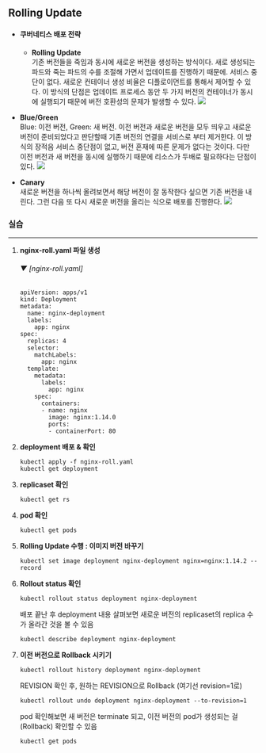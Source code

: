 ## Rolling Update

- #### 쿠버네티스 배포 전략
  - **Rolling Update**  
    기존 버전들을 죽임과 동시에 새로운 버전을 생성하는 방식이다. 새로 생성되는 파드와 죽는 파드의 수를 조절해 가면서 업데이트를 진행하기 때문에. 서비스 중단이 없다. 새로운 컨테이너 생성 비율은 디플로이먼트를 통해서 제어할 수 있다. 이 방식의 단점은 업데이트 프로세스 동안 두 가지 버전의 컨테이너가 동시에 실행되기 때문에 버전 호환성의 문제가 발생할 수 있다. 
    ![](https://img1.daumcdn.net/thumb/R1280x0/?scode=mtistory2&fname=https%3A%2F%2Fblog.kakaocdn.net%2Fdn%2FlU01H%2Fbtq3m0j34v6%2FJhIyprNBdHw8KotabNpJX1%2Fimg.png)  
 
 - **Blue/Green**  
    Blue: 이전 버전, Green: 새 버전. 이전 버전과 새로운 버전을 모두 띄우고 새로운 버전이 준비되었다고 판단할때 기존 버전의 연결을 서비스로 부터 제거한다. 이 방식의 장적음 서비스 중단점이 없고, 버전 혼재에 따른 문제가 없다는 것이다. 다만 이전 버전과 새 버전을 동시에 실행하기 때문에 리소스가 두배로 필요하다는 단점이 있다.
    ![](https://user-images.githubusercontent.com/88528515/209255570-5b610bed-0c68-41ac-b5d8-e9ff2977556b.png)  
 
 - **Canary**  
    새로운 버전을 하나씩 올려보면서 해당 버전이 잘 동작한다 싶으면 기존 버전을 내린다. 그런 다음 또 다시 새로운 버전을 올리는 식으로 배포를 진행한다. 
    ![](https://img1.daumcdn.net/thumb/R1280x0/?scode=mtistory2&fname=https%3A%2F%2Fblog.kakaocdn.net%2Fdn%2FCLYje%2Fbtq3mxPWRel%2FYkXtjWpFyURsCYNSduQ6r1%2Fimg.png)  
    

### 실습
----
1. **nginx-roll.yaml 파일 생성**  

    ###### ▼ [nginx-roll.yaml]
    ```
    apiVersion: apps/v1
    kind: Deployment
    metadata:
      name: nginx-deployment
      labels:
        app: nginx
    spec:
      replicas: 4
      selector:
        matchLabels:
          app: nginx
      template:
        metadata:
          labels:
            app: nginx
        spec:
          containers:
          - name: nginx
            image: nginx:1.14.0
            ports:
            - containerPort: 80
    ```

2. **deployment 배포 & 확인**

    ```
    kubectl apply -f nginx-roll.yaml
    kubectl get deployment
    ```
    
3. **replicaset 확인**

    ```
    kubectl get rs
    ```
    
4. **pod 확인**

    ```
    kubectl get pods
    ```
    
5. **Rolling Update 수행 : 이미지 버전 바꾸기**

    ```
    kubectl set image deployment nginx-deployment nginx=nginx:1.14.2 --record
    ```
    
 6. **Rollout status 확인**
 
    ```
    kubectl rollout status deployment nginx-deployment
    ```
    
    배포 끝난 후 deployment 내용 살펴보면 새로운 버전의 replicaset의 replica 수가 올라간 것을 볼 수 있음
    
    ```
    kubectl describe deployment nginx-deployment
    ```
    
 7. **이전 버전으로 Rollback 시키기**
 
    ```
    kubectl rollout history deployment nginx-deployment
    ```
    
    REVISION 확인 후, 원하는 REVISION으로 Rollback (여기선 revision=1로)
    
    ```
    kubectl rollout undo deployment nginx-deployment --to-revision=1
    ```
    
    pod 확인해보면 새 버전은 terminate 되고, 이전 버전의 pod가 생성되는 걸(Rollback) 확인할 수 있음
    
    ```
    kubectl get pods
    ```
    

